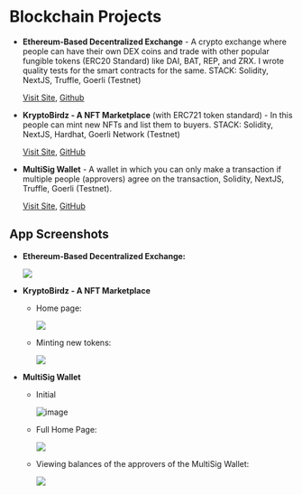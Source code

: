 # Blockchain Projects

 - **Ethereum-Based Decentralized Exchange** - A crypto exchange where people can have their own DEX coins and trade with other popular fungible tokens (ERC20 Standard) like DAI, BAT, REP, and ZRX. I wrote quality tests for the smart contracts for the same. STACK: Solidity, NextJS, Truffle, Goerli (Testnet)

	[Visit Site](https://dapp-decentralized-exchange.vercel.app/), [Github](https://github.com/sahilrajput03/dapp-decentralized-exchange)

- **KryptoBirdz - A NFT Marketplace** (with ERC721 token standard) - In this people can mint new NFTs and list them to buyers. STACK: Solidity, NextJS, Hardhat, Goerli Network (Testnet)

  [Visit Site](https://dapp-nft-marketplace-kryptobirdz.vercel.app/), [GitHub](https://github.com/sahilrajput03/dapp-nft-marketplace-kryptobirdz/tree/main)

 - **MultiSig Wallet** - A wallet in which you can only make a transaction if multiple people (approvers) agree on the transaction, Solidity, NextJS, Truffle, Goerli (Testnet).
  
	[Visit Site](https://dapp-multisig.vercel.app/), [GitHub](https://github.com/sahilrajput03/dapp-multisig-wallet)


## App Screenshots

- **Ethereum-Based Decentralized Exchange:**

	![](https://user-images.githubusercontent.com/31458531/196995025-da047c9d-66a0-4b7f-a61a-9dd270ce5f5c.png)
	
- **KryptoBirdz - A NFT Marketplace**

	- Home page:

		![](https://user-images.githubusercontent.com/31458531/196963563-47d3781a-f0be-4af2-a4c1-bfc4355cc386.png)
	
	- Minting new tokens:

		![](https://user-images.githubusercontent.com/31458531/196964074-f24b6126-f341-49ac-a696-45fbda2adf51.png)

- **MultiSig Wallet**

	- Initial

		![image](https://user-images.githubusercontent.com/31458531/197517010-9169242a-e2a6-4fbf-abde-bec8b28bbeb4.png)
	
	- Full Home Page:
		
		![](https://user-images.githubusercontent.com/31458531/196784342-7ce57090-92fd-43c8-b038-592aeaa170c0.png)
		
	- Viewing balances of the approvers of the MultiSig Wallet:

		![](https://user-images.githubusercontent.com/31458531/196786580-b3f6a2af-176c-4527-bfd4-3ad1f9bf3a08.png)
